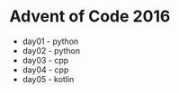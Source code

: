 # Advent of Code 2016

- day01 - python
- day02 - python
- day03 - cpp
- day04 - cpp
- day05 - kotlin
